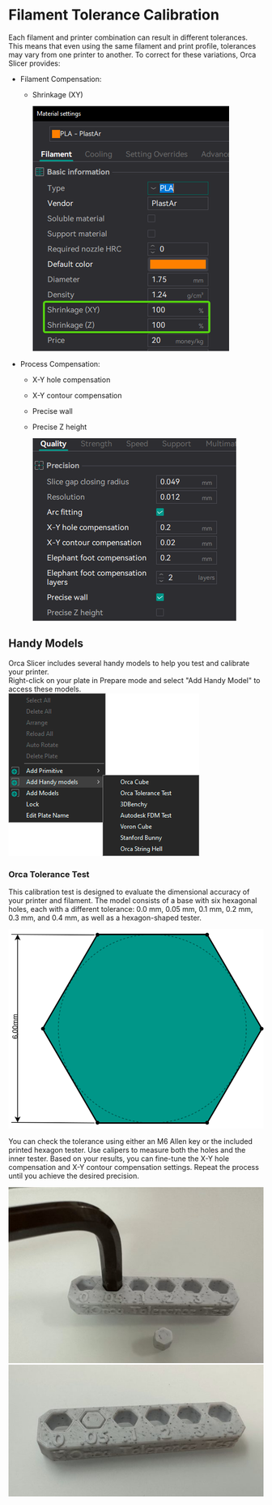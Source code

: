 # Filament Tolerance Calibration

Each filament and printer combination can result in different tolerances. This means that even using the same filament and print profile, tolerances may vary from one printer to another.
To correct for these variations, Orca Slicer provides:

- Filament Compensation:

  - Shrinkage (XY)

    ![FilamentShrinkageCompensation](https://github.com/SoftFever/OrcaSlicer/blob/main/doc/images/Tolerance/FilamentShrinkageCompensation.png?raw=true)

- Process Compensation:

  - X-Y hole compensation
  - X-Y contour compensation
  - Precise wall
  - Precise Z height

    ![QualityPrecision](https://github.com/SoftFever/OrcaSlicer/blob/main/doc/images/Tolerance/QualityPrecision.png?raw=true)

## Handy Models

Orca Slicer includes several handy models to help you test and calibrate your printer.  
Right-click on your plate in Prepare mode and select "Add Handy Model" to access these models.  
![handy-models-list](https://github.com/SoftFever/OrcaSlicer/blob/main/doc/images/Handy-Models/handy-models-list.png?raw=true)

### Orca Tolerance Test

This calibration test is designed to evaluate the dimensional accuracy of your printer and filament. The model consists of a base with six hexagonal holes, each with a different tolerance: 0.0 mm, 0.05 mm, 0.1 mm, 0.2 mm, 0.3 mm, and 0.4 mm, as well as a hexagon-shaped tester.

![tolerance_hole](https://github.com/SoftFever/OrcaSlicer/blob/main/doc/images/Tolerance/tolerance_hole.svg?raw=true)

You can check the tolerance using either an M6 Allen key or the included printed hexagon tester.
Use calipers to measure both the holes and the inner tester. Based on your results, you can fine-tune the X-Y hole compensation and X-Y contour compensation settings. Repeat the process until you achieve the desired precision.

![OrcaToleranceTes_m6](https://github.com/SoftFever/OrcaSlicer/blob/main/doc/images/Tolerance/OrcaToleranceTes_m6.jpg?raw=true)
![OrcaToleranceTest_print](https://github.com/SoftFever/OrcaSlicer/blob/main/doc/images/Tolerance/OrcaToleranceTest_print.jpg?raw=true)
